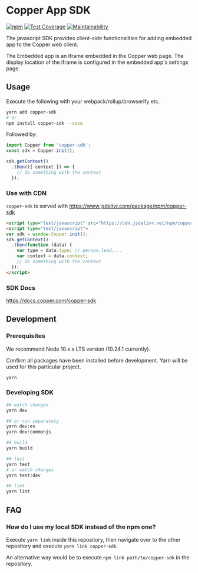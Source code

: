 Copper App SDK
====================

[![npm](https://img.shields.io/npm/v/copper-sdk.svg?style=flat-square)](https://www.npmjs.com/package/copper-sdk)
[![Test Coverage](https://api.codeclimate.com/v1/badges/d8ef6bf3d4669616c465/test_coverage)](https://codeclimate.com/github/ProsperWorks/copper-sdk/test_coverage)
[![Maintainability](https://api.codeclimate.com/v1/badges/d8ef6bf3d4669616c465/maintainability)](https://codeclimate.com/github/ProsperWorks/copper-sdk/maintainability)

The javascript SDK provides client-side functionalities for adding embedded app to the Copper web client.

The Embedded app is an iframe embedded in the Copper web page. The display location of the iframe is configured in the embedded app's settings page.

## Usage
Execute the following with your webpack/rollup/browserify etc.
```bash
yarn add copper-sdk
# or
npm install copper-sdk --save
```

Followed by:
```javascript
import Copper from 'copper-sdk';
const sdk = Copper.init();

sdk.getContext()
  .then(({ context }) => {
    // do something with the context
  });
```

### Use with CDN
`copper-sdk` is served with https://www.jsdelivr.com/package/npm/copper-sdk

```html
<script type="text/javascript" src="https://cdn.jsdelivr.net/npm/copper-sdk@latest/dist/copper-sdk.min.js"></script>
<script type="text/javascript">
var sdk = window.Copper.init();
sdk.getContext()
  .then(function (data) {
    var type = data.type; // person,lead,...
    var context = data.context;
    // do something with the context
  });
</script>
```

### SDK Docs

https://docs.copper.com/copper-sdk

## Development
### Prerequisites

We recommend Node 10.x.x LTS version (10.24.1 currently). 

Confirm all packages have been installed before development. Yarn will be used for this particular project.

```bash
yarn
```

### Developing SDK
```bash
## watch changes
yarn dev

## or run separately
yarn dev:es
yarn dev:commonjs

## build
yarn build

## test
yarn test
# or watch changes
yarn test:dev

## lint
yarn lint
```

## FAQ
### How do I use my local SDK instead of the npm one?
Execute `yarn link` inside this repository, then navigate over to the other repository and execute `yarn link copper-sdk`.

An alternative way would be to execute `npm link path/to/copper-sdk` in the repository.
